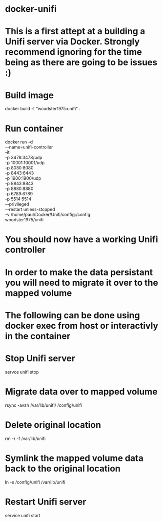 # docker-unifi
# This is a first attept at a building a Unifi server via Docker.  Strongly recommend ignoring for the time being as there are going to be issues :)
# Build image
docker build -t “woodster1975:unifi" .
# Run container
docker run -d \
  --name=unifi-controller \
  -it \
  -p 3478:3478/udp \
  -p 10001:10001/udp \
  -p 8080:8080 \
  -p 8443:8443 \
  -p 1900:1900/udp \
  -p 8843:8843 \
  -p 8880:8880 \
  -p 6789:6789 \
  -p 5514:5514 \
  --privileged \
  --restart unless-stopped \
  -v /home/paul/Docker/Unifi/config:/config \
  woodster1975/unifi
# You should now have a working Unifi controller
# In order to make the data persistant you will need to migrate it over to the mapped volume
# The following can be done using docker exec from host or interactivly in the container
# Stop Unifi server
servce unifi stop
# Migrate data over to mapped volume
rsync -avzh /var/lib/unifi/ /config/unifi
# Delete original location
rm -r -f /var/lib/unifi
# Symlink the mapped volume data back to the original location
ln -s /config/unifi /var/lib/unifi
# Restart Unifi server
service unifi start
